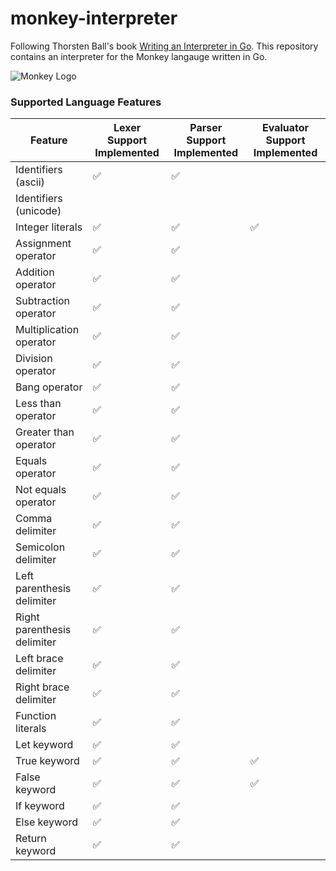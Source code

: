 # monkey-interpreter

Following Thorsten Ball's book [Writing an Interpreter in Go](https://interpreterbook.com/). This repository contains an interpreter for the Monkey langauge written in Go.

![Monkey Logo](https://interpreterbook.com/img/monkey_logo-d5171d15.png)

### Supported Language Features

|Feature|Lexer Support Implemented|Parser Support Implemented|Evaluator Support Implemented|
|-------|-------------------------|--------------------------|-----------------------------|
|Identifiers (ascii) |✅|✅| |
|Identifiers (unicode) | | | |
|Integer literals |✅|✅|✅|
|Assignment operator |✅|✅| |
|Addition operator |✅|✅| |
|Subtraction operator |✅|✅| |
|Multiplication operator |✅|✅| |
|Division operator |✅|✅| |
|Bang operator |✅|✅| |
|Less than operator |✅|✅| |
|Greater than operator |✅|✅| |
|Equals operator |✅|✅| |
|Not equals operator |✅|✅| |
|Comma delimiter |✅|✅| |
|Semicolon delimiter |✅|✅| |
|Left parenthesis delimiter |✅|✅| |
|Right parenthesis delimiter |✅|✅| |
|Left brace delimiter |✅|✅| |
|Right brace delimiter |✅|✅| |
|Function literals |✅|✅| |
|Let keyword |✅|✅| |
|True keyword |✅|✅|✅|
|False keyword |✅|✅|✅|
|If keyword |✅|✅| |
|Else keyword |✅|✅| |
|Return keyword |✅|✅| |
